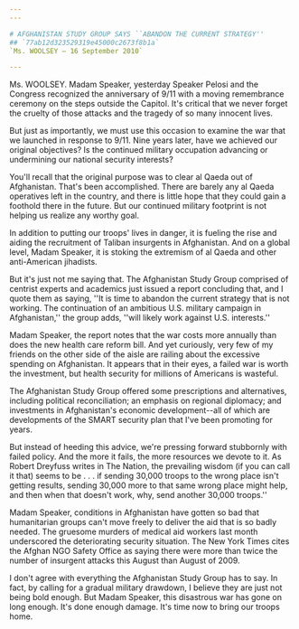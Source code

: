 ```yaml
---
---

# AFGHANISTAN STUDY GROUP SAYS ``ABANDON THE CURRENT STRATEGY''
## `77ab12d323529319e45000c2673f8b1a`
`Ms. WOOLSEY — 16 September 2010`

---
```



Ms. WOOLSEY. Madam Speaker, yesterday Speaker Pelosi and the Congress 
recognized the anniversary of 9/11 with a moving remembrance ceremony 
on the steps outside the Capitol. It's critical that we never forget 
the cruelty of those attacks and the tragedy of so many innocent lives.

But just as importantly, we must use this occasion to examine the war 
that we launched in response to 9/11. Nine years later, have we 
achieved our original objectives? Is the continued military occupation 
advancing or undermining our national security interests?

You'll recall that the original purpose was to clear al Qaeda out of 
Afghanistan. That's been accomplished. There are barely any al Qaeda 
operatives left in the country, and there is little hope that they 
could gain a foothold there in the future. But our continued military 
footprint is not helping us realize any worthy goal.

In addition to putting our troops' lives in danger, it is fueling the 
rise and aiding the recruitment of Taliban insurgents in Afghanistan. 
And on a global level, Madam Speaker, it is stoking the extremism of al 
Qaeda and other anti-American jihadists.

But it's just not me saying that. The Afghanistan Study Group 
comprised of centrist experts and academics just issued a report 
concluding that, and I quote them as saying, ''It is time to abandon 
the current strategy that is not working. The continuation of an 
ambitious U.S. military campaign in Afghanistan,'' the group adds, 
''will likely work against U.S. interests.''

Madam Speaker, the report notes that the war costs more annually than 
does the new health care reform bill. And yet curiously, very few of my 
friends on the other side of the aisle are railing about the excessive 
spending on Afghanistan. It appears that in their eyes, a failed war is 
worth the investment, but health security for millions of Americans is 
wasteful.



The Afghanistan Study Group offered some prescriptions and 
alternatives, including political reconciliation; an emphasis on 
regional diplomacy; and investments in Afghanistan's economic 
development--all of which are developments of the SMART security plan 
that I've been promoting for years.

But instead of heeding this advice, we're pressing forward stubbornly 
with failed policy. And the more it fails, the more resources we devote 
to it. As Robert Dreyfuss writes in The Nation, the prevailing wisdom 
(if you can call it that) seems to be . . . if sending 30,000 troops to 
the wrong place isn't getting results, sending 30,000 more to that same 
wrong place might help, and then when that doesn't work, why, send 
another 30,000 troops.''



Madam Speaker, conditions in Afghanistan have gotten so bad that 
humanitarian groups can't move freely to deliver the aid that is so 
badly needed. The gruesome murders of medical aid workers last month 
underscored the deteriorating security situation. The New York Times 
cites the Afghan NGO Safety Office as saying there were more than twice 
the number of insurgent attacks this August than August of 2009.

I don't agree with everything the Afghanistan Study Group has to say. 
In fact, by calling for a gradual military drawdown, I believe they are 
just not being bold enough. But Madam Speaker, this disastrous war has 
gone on long enough. It's done enough damage. It's time now to bring 
our troops home.
